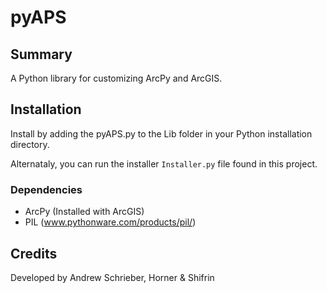 # pyAPS

## Summary

A Python library for customizing ArcPy and ArcGIS.

## Installation

Install by adding the pyAPS.py to the Lib folder in your Python installation directory.

Alternataly, you can run the installer `Installer.py` file found in this project.

### Dependencies

- ArcPy (Installed with ArcGIS)
- PIL (www.pythonware.com/products/pil/)

## Credits

Developed by Andrew Schrieber, Horner & Shifrin